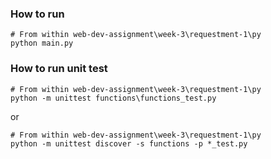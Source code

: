 ### How to run

```
# From within web-dev-assignment\week-3\requestment-1\py
python main.py
```

### How to run unit test

```
# From within web-dev-assignment\week-3\requestment-1\py
python -m unittest functions\functions_test.py
```

or

```
# From within web-dev-assignment\week-3\requestment-1\py
python -m unittest discover -s functions -p *_test.py
```

